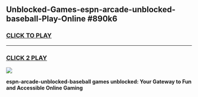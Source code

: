 
## Unblocked-Games-espn-arcade-unblocked-baseball-Play-Online #890k6
<h3>
<a href="https://news.freeplayer.one?title=espn-arcade-unblocked-baseball&ref=3">CLICK TO PLAY</a></h3>
<hr>

<h3>
<a href="https://news.freeplayer.one?title=espn-arcade-unblocked-baseball&ref=3">CLICK 2 PLAY</a>
  
</h3>

<a href="https://news.freeplayer.one?title=espn-arcade-unblocked-baseball&ref=3"><img src="https://clearcache.store/games.png"></a>


**espn-arcade-unblocked-baseball games unblocked: Your Gateway to Fun and Accessible Online Gaming**
